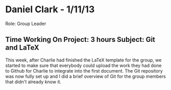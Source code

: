 Daniel Clark - 1/11/13
===============
Role: Group Leader

Time Working On Project: 3 hours 
Subject: Git and LaTeX
---------------

This week, after Charlie had finished the LaTeX template for the group, we started to make sure that everybody could upload the work they had done to Github for Charlie to integrate into the first document. The Git repository was now fully set up and I did a brief overview of Git for the group members that didn't already know it.
